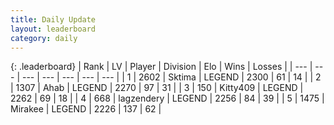 ```yaml
---
title: Daily Update
layout: leaderboard
category: daily
---
```


{: .leaderboard}
| Rank | LV | Player | Division | Elo | Wins | Losses |
| --- | --- | --- | --- | --- | --- | --- |
| <span data-change="0">1</span> | 2602 | <span title="ID: 353063">Sktima</span> | LEGEND | <span data-change="0">2300</span> | <span data-change="0">61</span> | <span data-change="0">14</span> |
| <span data-change="0">2</span> | 1307 | <span title="ID: 402846">Ahab</span> | LEGEND | <span data-change="31">2270</span> | <span data-change="13">97</span> | <span data-change="3">31</span> |
| <span data-change="1">3</span> | 150 | <span title="ID: 459203">Kitty409</span> | LEGEND | <span data-change="46">2262</span> | <span data-change="15">69</span> | <span data-change="3">18</span> |
| <span data-change="-1">4</span> | 668 | <span title="ID: 628282">lagzendery</span> | LEGEND | <span data-change="34">2256</span> | <span data-change="11">84</span> | <span data-change="2">39</span> |
| <span data-change="11">5</span> | 1475 | <span title="ID: 416373">Mirakee</span> | LEGEND | <span data-change="55">2226</span> | <span data-change="44">137</span> | <span data-change="17">62</span> |